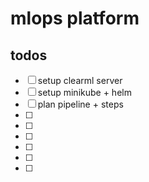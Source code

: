 # mlops platform





## todos

- [ ] setup clearml server
- [ ] setup minikube + helm
- [ ] plan pipeline + steps
- [ ]
- [ ]
- [ ]
- [ ]
- [ ]
- [ ]

